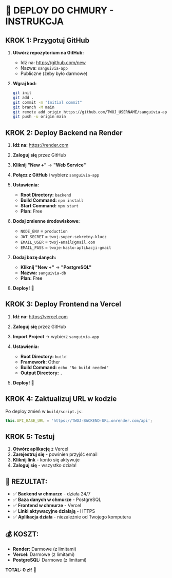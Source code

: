 # 🚀 DEPLOY DO CHMURY - INSTRUKCJA

## **KROK 1: Przygotuj GitHub**

1. **Utwórz repozytorium na GitHub:**
   - Idź na: https://github.com/new
   - Nazwa: `sanguivia-app`
   - Publiczne (żeby było darmowe)

2. **Wgraj kod:**
   ```bash
   git init
   git add .
   git commit -m "Initial commit"
   git branch -M main
   git remote add origin https://github.com/TWOJ_USERNAME/sanguivia-app.git
   git push -u origin main
   ```

## **KROK 2: Deploy Backend na Render**

1. **Idź na:** https://render.com
2. **Zaloguj się** przez GitHub
3. **Kliknij "New +"** → **"Web Service"**
4. **Połącz z GitHub** i wybierz `sanguivia-app`
5. **Ustawienia:**
   - **Root Directory:** `backend`
   - **Build Command:** `npm install`
   - **Start Command:** `npm start`
   - **Plan:** Free

6. **Dodaj zmienne środowiskowe:**
   - `NODE_ENV` = `production`
   - `JWT_SECRET` = `twoj-super-sekretny-klucz`
   - `EMAIL_USER` = `twoj-email@gmail.com`
   - `EMAIL_PASS` = `twoje-haslo-aplikacji-gmail`

7. **Dodaj bazę danych:**
   - **Kliknij "New +"** → **"PostgreSQL"**
   - **Nazwa:** `sanguivia-db`
   - **Plan:** Free

8. **Deploy!** 🚀

## **KROK 3: Deploy Frontend na Vercel**

1. **Idź na:** https://vercel.com
2. **Zaloguj się** przez GitHub
3. **Import Project** → wybierz `sanguivia-app`
4. **Ustawienia:**
   - **Root Directory:** `build`
   - **Framework:** Other
   - **Build Command:** `echo "No build needed"`
   - **Output Directory:** `.`

5. **Deploy!** 🚀

## **KROK 4: Zaktualizuj URL w kodzie**

Po deploy zmień w `build/script.js`:
```javascript
this.API_BASE_URL = 'https://TWOJ-BACKEND-URL.onrender.com/api';
```

## **KROK 5: Testuj**

1. **Otwórz aplikację** z Vercel
2. **Zarejestruj się** - powinien przyjść email
3. **Kliknij link** - konto się aktywuje
4. **Zaloguj się** - wszystko działa!

## **🎯 REZULTAT:**

- ✅ **Backend w chmurze** - działa 24/7
- ✅ **Baza danych w chmurze** - PostgreSQL
- ✅ **Frontend w chmurze** - Vercel
- ✅ **Linki aktywacyjne działają** - HTTPS
- ✅ **Aplikacja działa** - niezależnie od Twojego komputera

## **💰 KOSZT:**
- **Render:** Darmowe (z limitami)
- **Vercel:** Darmowe (z limitami)
- **PostgreSQL:** Darmowe (z limitami)

**TOTAL: 0 zł!** 🎉

